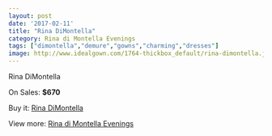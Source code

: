 ```yaml
---
layout: post
date: '2017-02-11'
title: "Rina DiMontella"
category: Rina di Montella Evenings
tags: ["dimontella","demure","gowns","charming","dresses"]
image: http://www.idealgown.com/1764-thickbox_default/rina-dimontella.jpg
---
```

Rina DiMontella

On Sales: **$670**
<a href="https://www.idealgown.com/en/rina-di-montella-evenings/817-rina-dimontella.html"><amp-img layout="responsive" width="600" height="600" src="//www.idealgown.com/1764-thickbox_default/rina-dimontella.jpg" alt="Rina DiMontella 0" /></a>

Buy it: [Rina DiMontella](https://www.idealgown.com/en/rina-di-montella-evenings/817-rina-dimontella.html "Rina DiMontella")

View more: [Rina di Montella Evenings](https://www.idealgown.com/en/10-rina-di-montella-evenings "Rina di Montella Evenings")